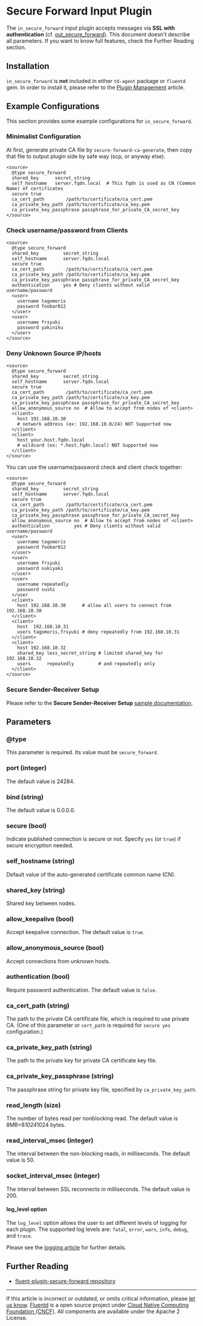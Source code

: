 Secure Forward Input Plugin
===========================

The `in_secure_forward` input plugin accepts messages via **SSL with
authentication** (cf. [out\_secure\_forward](/articles/out_secure_forward.md)).
This document doesn\'t describe all parameters. If you want to know full
features, check the Further Reading section.


Installation
------------

`in_secure_forward` is **not** included in either `td-agent` package or
`fluentd` gem. In order to install it, please refer to the [Plugin
Management](plugin-management) article.

Example Configurations
----------------------

This section provides some example configurations for
`in_secure_forward`.

### Minimalist Configuration

At first, generate private CA file by `secure-forward-ca-generate`, then
copy that file to output plugin side by safe way (scp, or anyway else).

``` {.CodeRay}
<source>
  @type secure_forward
  shared_key      secret_string
  self_hostname   server.fqdn.local  # This fqdn is used as CN (Common Name) of certificates
  secure true
  ca_cert_path        /path/to/certificate/ca_cert.pem
  ca_private_key_path /path/to/certificate/ca_key.pem
  ca_private_key_passphrase passphrase_for_private_CA_secret_key
</source>
```

### Check username/password from Clients

``` {.CodeRay}
<source>
  @type secure_forward
  shared_key         secret_string
  self_hostname      server.fqdn.local
  secure true
  ca_cert_path        /path/to/certificate/ca_cert.pem
  ca_private_key_path /path/to/certificate/ca_key.pem
  ca_private_key_passphrase passphrase_for_private_CA_secret_key
  authentication     yes # Deny clients without valid username/password
  <user>
    username tagomoris
    password foobar012
  </user>
  <user>
    username frsyuki
    password yakiniku
  </user>
</source>
```

### Deny Unknown Source IP/hosts

``` {.CodeRay}
<source>
  @type secure_forward
  shared_key         secret_string
  self_hostname      server.fqdn.local
  secure true
  ca_cert_path        /path/to/certificate/ca_cert.pem
  ca_private_key_path /path/to/certificate/ca_key.pem
  ca_private_key_passphrase passphrase_for_private_CA_secret_key
  allow_anonymous_source no  # Allow to accept from nodes of <client>
  <client>
    host 192.168.10.30
    # network address (ex: 192.168.10.0/24) NOT Supported now
  </client>
  <client>
    host your.host.fqdn.local
    # wildcard (ex: *.host.fqdn.local) NOT Supported now
  </client>
</source>
```

You can use the username/password check and client check together:

``` {.CodeRay}
<source>
  @type secure_forward
  shared_key         secret_string
  self_hostname      server.fqdn.local
  secure true
  ca_cert_path        /path/to/certificate/ca_cert.pem
  ca_private_key_path /path/to/certificate/ca_key.pem
  ca_private_key_passphrase passphrase_for_private_CA_secret_key
  allow_anonymous_source no  # Allow to accept from nodes of <client>
  authentication         yes # Deny clients without valid username/password
  <user>
    username tagomoris
    password foobar012
  </user>
  <user>
    username frsyuki
    password sukiyaki
  </user>
  <user>
    username repeatedly
    password sushi
  </user
  <client>
    host 192.168.10.30      # allow all users to connect from 192.168.10.30
  </client>
  <client>
    host  192.168.10.31
    users tagomoris,frsyuki # deny repeatedly from 192.168.10.31
  </client>
  <client>
    host 192.168.10.32
    shared_key less_secret_string # limited shared_key for 192.168.10.32
    users      repeatedly         # and repeatedly only
  </client>
</source>
```

### Secure Sender-Receiver Setup

Please refer to the **Secure Sender-Receiver Setup** [sample
documentation](out_secure_forward#Secure-Sender-Receiver-Setup).

Parameters
----------

### \@type

This parameter is required. Its value must be `secure_forward`.

### port (integer)

The default value is 24284.

### bind (string)

The default value is 0.0.0.0.

### secure (bool)

Indicate published connection is secure or not. Specify `yes` (or
`true`) if secure encryption needed.

### self\_hostname (string)

Default value of the auto-generated certificate common name (CN).

### shared\_key (string)

Shared key between nodes.

### allow\_keepalive (bool)

Accept keepalive connection. The default value is `true`.

### allow\_anonymous\_source (bool)

Accept connections from unknown hosts.

### authentication (bool)

Require password authentication. The default value is `false`.

### ca\_cert\_path (string)

The path to the private CA certificate file, which is required to use
private CA. (One of this parameter or `cert_path` is required for
`secure yes` configuration.)

### ca\_private\_key\_path (string)

The path to the private key for private CA certificate key file.

### ca\_private\_key\_passphrase (string)

The passphrase string for private key file, specified by
`ca_private_key_path`.

### read\_length (size)

The number of bytes read per nonblocking read. The default value is
8MB=8*1024*1024 bytes.

### read\_interval\_msec (integer)

The interval between the non-blocking reads, in milliseconds. The
default value is 50.

### socket\_interval\_msec (integer)

The interval between SSL reconnects in milliseconds. The default value
is 200.

#### log\_level option

The `log_level` option allows the user to set different levels of
logging for each plugin. The supported log levels are: `fatal`, `error`,
`warn`, `info`, `debug`, and `trace`.

Please see the [logging article](logging.md) for further details.

Further Reading
---------------

-   [fluent-plugin-secure-forward
    repository](https://github.com/tagomoris/fluent-plugin-secure-forward)


------------------------------------------------------------------------


If this article is incorrect or outdated, or omits critical information,
please [let us know](https://github.com/fluent/fluentd-docs/issues?state=open).
[Fluentd](http://www.fluentd.org/) is a open source project under [Cloud
Native Computing Foundation (CNCF)](https://cncf.io/). All components
are available under the Apache 2 License.
